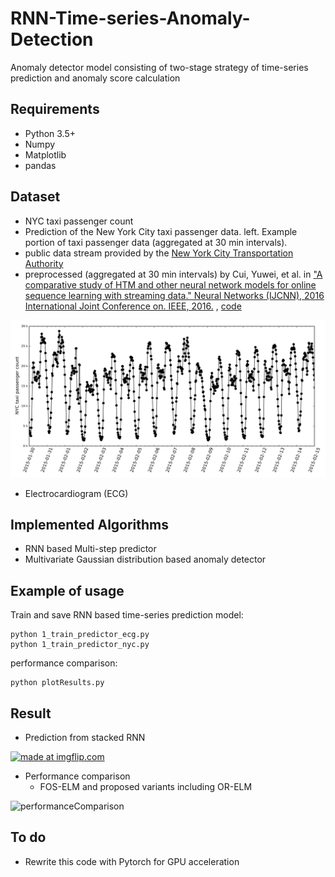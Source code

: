 # RNN-Time-series-Anomaly-Detection
Anomaly detector model consisting of two-stage strategy of time-series prediction and anomaly score calculation


## Requirements
* Python 3.5+
* Numpy
* Matplotlib
* pandas
## Dataset
* NYC taxi passenger count
 * Prediction of the New York City taxi passenger data. left.
Example portion of taxi passenger data (aggregated at 30 min
intervals).
  * public data stream provided by the [New
York City Transportation Authority](http://www.nyc.gov/html/tlc/html/about/trip_record_data.shtml )
  * preprocessed (aggregated at 30 min intervals) by Cui, Yuwei, et al. in ["A comparative study of HTM and other neural network models for online sequence learning with streaming data." Neural Networks (IJCNN), 2016 International Joint Conference on. IEEE, 2016.](http://ieeexplore.ieee.org/abstract/document/7727380/)
  , [code](https://github.com/numenta/htmresearch/tree/master/projects/sequence_prediction)

![example](./fig/NYCexample.png)
* Electrocardiogram (ECG)


## Implemented Algorithms
* RNN based Multi-step predictor
* Multivariate Gaussian distribution based anomaly detector

## Example of usage
Train and save RNN based time-series prediction model:

    python 1_train_predictor_ecg.py
    python 1_train_predictor_nyc.py

 performance comparison:


    python plotResults.py

## Result
* Prediction from stacked RNN

<a href="https://imgflip.com/gif/26waqp"><img src="https://i.imgflip.com/26waqp.gif" title="made at imgflip.com"/></a>

* Performance comparison
  * FOS-ELM and proposed variants including OR-ELM

![performanceComparison](./fig/model_performance_summary_FF0.915.png)

## To do
* Rewrite this code with Pytorch for GPU acceleration



